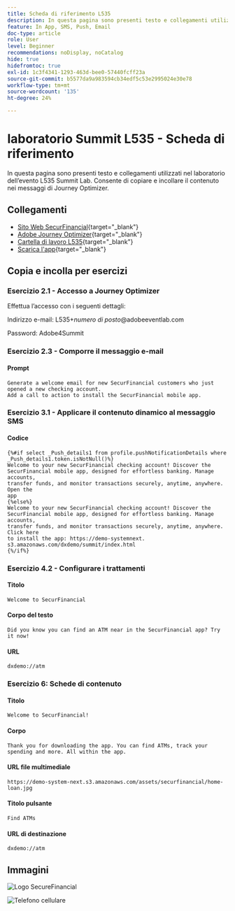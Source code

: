 ```yaml
---
title: Scheda di riferimento L535
description: In questa pagina sono presenti testo e collegamenti utilizzati nel laboratorio dell’evento L535 Summit Lab.
feature: In App, SMS, Push, Email
doc-type: article
role: User
level: Beginner
recommendations: noDisplay, noCatalog
hide: true
hidefromtoc: true
exl-id: 1c3f4341-1293-463d-bee0-57440fcff23a
source-git-commit: b5577da9a983594cb34edf5c53e2995024e30e78
workflow-type: tm+mt
source-wordcount: '135'
ht-degree: 24%

---
```


# laboratorio Summit L535 - Scheda di riferimento

In questa pagina sono presenti testo e collegamenti utilizzati nel laboratorio dell’evento L535 Summit Lab. Consente di copiare e incollare il contenuto nei messaggi di Journey Optimizer.

## Collegamenti

* [Sito Web SecurFinancial](https://dsn.adobe.com/web/hausmann-FTTN?token=eyJhbGciOiJIUzI1NiIsInR5cCI6IkpXVCJ9.eyJpZCI6ImFub255bW91cyIsImVtYWlsIjoiYW5vbnltb3VzQGFkb2JlLmNvbSIsIm5hbWUiOiJBbm9ueW1vdXMiLCJpc1N1cGVyVXNlciI6ZmFsc2UsImlzc3VlciI6ImhhdXNtYW5uIiwicHJvamVjdHMiOnsiaGF1c21hbm4tRlRUTiI6InZpZXcifSwiaWF0IjoxNzQwNzU2NTYxLCJleHAiOjE3NDMzNDg1NjF9.ryOTsqDH9B33436RlIo4AHFxx8aGjNEMqv9FAxLZb9U){target="_blank"}
* [Adobe Journey Optimizer](https://experience.adobe.com/#/@techmarketingdemos/sname:ajo-summit-lab/journey-optimizer/journeys){target="_blank"}
* [Cartella di lavoro L535](/help/summit-lab-2024-lab-assets/assets/summit_lab-manual-l535-final.pdf){target="_blank"}
* [Scarica l&#39;app](https://demo-system-next.s3.amazonaws.com/dxdemo/summit/index.html){target="_blank"}

## Copia e incolla per esercizi

### Esercizio 2.1 - Accesso a Journey Optimizer

Effettua l’accesso con i seguenti dettagli:

Indirizzo e-mail:    L535+*numero di posto*@adobeeventlab.com

Password:       Adobe4Summit


### Esercizio 2.3 - Comporre il messaggio e-mail

#### Prompt

```
Generate a welcome email for new SecurFinancial customers who just opened a new checking account. 
Add a call to action to install the SecurFinancial mobile app.
```

### Esercizio 3.1 - Applicare il contenuto dinamico al messaggio SMS

#### Codice

```
{%#if select _Push_details1 from profile.pushNotificationDetails where
_Push_details1.token.isNotNull()%}
Welcome to your new SecurFinancial checking account! Discover the
SecurFinancial mobile app, designed for effortless banking. Manage accounts,
transfer funds, and monitor transactions securely, anytime, anywhere. Open the
app
{%else%}
Welcome to your new SecurFinancial checking account! Discover the
SecurFinancial mobile app, designed for effortless banking. Manage accounts,
transfer funds, and monitor transactions securely, anytime, anywhere. Click here
to install the app: https://demo-systemnext.
s3.amazonaws.com/dxdemo/summit/index.html
{%/if%} 
```

### Esercizio 4.2 - Configurare i trattamenti

#### Titolo

```
Welcome to SecurFinancial
```

#### Corpo del testo

```
Did you know you can find an ATM near in the SecurFinancial app? Try it now!
```

#### URL

```
dxdemo://atm
```

### Esercizio 6: Schede di contenuto

#### Titolo

```
Welcome to SecurFinancial!
```

#### Corpo

```
Thank you for downloading the app. You can find ATMs, track your spending and more. All within the app.
```

#### URL file multimediale

```
https://demo-system-next.s3.amazonaws.com/assets/securfinancial/home-loan.jpg
```

#### Titolo pulsante

```
Find ATMs
```

#### URL di destinazione

```
dxdemo://atm
```

## Immagini

![Logo SecureFinancial](/help/summit-lab-2024-lab-assets/assets/SecureFinancial-logo.png)


![Telefono cellulare](/help/summit-lab-2024-lab-assets/assets/online-banking-app-01.png)


